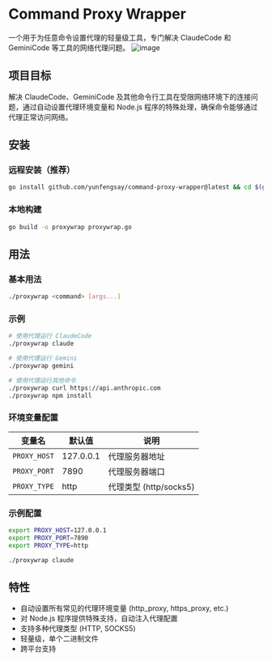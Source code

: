 # Command Proxy Wrapper

一个用于为任意命令设置代理的轻量级工具，专门解决 ClaudeCode 和 GeminiCode 等工具的网络代理问题。
![image](https://github.com/user-attachments/assets/138a763b-ad46-45b6-851f-fc3a078478f5)

## 项目目标

解决 ClaudeCode、GeminiCode 及其他命令行工具在受限网络环境下的连接问题，通过自动设置代理环境变量和 Node.js 程序的特殊处理，确保命令能够通过代理正常访问网络。

## 安装

### 远程安装（推荐）

```bash
go install github.com/yunfengsay/command-proxy-wrapper@latest && cd $(go env GOPATH)/bin && ln -sf command-proxy-wrapper proxywrapper
```

### 本地构建

```bash
go build -o proxywrap proxywrap.go
```

## 用法

### 基本用法

```bash
./proxywrap <command> [args...]
```

### 示例

```bash
# 使用代理运行 ClaudeCode 
./proxywrap claude

# 使用代理运行 Gemini  
./proxywrap gemini

# 使用代理运行其他命令
./proxywrap curl https://api.anthropic.com
./proxywrap npm install
```

### 环境变量配置

| 变量名 | 默认值 | 说明 |
|--------|--------|------|
| `PROXY_HOST` | 127.0.0.1 | 代理服务器地址 |
| `PROXY_PORT` | 7890 | 代理服务器端口 |
| `PROXY_TYPE` | http | 代理类型 (http/socks5) |

### 示例配置

```bash
export PROXY_HOST=127.0.0.1
export PROXY_PORT=7890
export PROXY_TYPE=http

./proxywrap claude 
```

## 特性

- 自动设置所有常见的代理环境变量 (http_proxy, https_proxy, etc.)
- 对 Node.js 程序提供特殊支持，自动注入代理配置
- 支持多种代理类型 (HTTP, SOCKS5)
- 轻量级，单个二进制文件
- 跨平台支持
